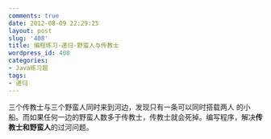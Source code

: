 ```yaml
---
comments: true
date: 2012-08-09 22:29:25
layout: post
slug: '408'
title: 编程练习-递归-野蛮人与传教士
wordpress_id: 408
categories:
- Java练习题
tags:
- 递归
---
```


三个传教士与三个野蛮人同时来到河边，发现只有一条可以同时搭载两人 的小船。而如果任何一边的野蛮人数多于传教士，传教士就会死掉。编写程序，解决**传教士和野蛮人**的过河问题。
